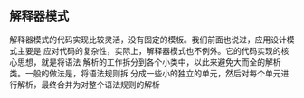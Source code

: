 ## 解释器模式
解释器模式的代码实现比较灵活，没有固定的模板。我们前面也说过，应用设计模式主要是
应对代码的复杂性，实际上，解释器模式也不例外。它的代码实现的核心思想，就是将语法
解析的工作拆分到各个小类中，以此来避免大而全的解析类。一般的做法是，将语法规则拆
分成一些小的独立的单元，然后对每个单元进行解析，最终合并为对整个语法规则的解析